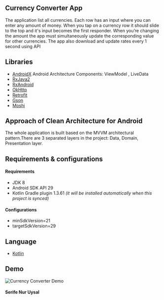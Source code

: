 ## Currency Converter App

The application list all currencies. Each row has an input where you can enter any amount of money. When you tap on a currency row it should slide to the top and it's input becomes the first responder. When you’re changing the amount the app must simultaneously update the corresponding value for other currencies.
The app also  download and update rates every 1 second using API

## Libraries
*   [AndroidX](https://developer.android.com/jetpack/androidx)  Android Architecture Components: 
    ViewModel , 
    LiveData
*   [RxJava2](https://github.com/ReactiveX/RxJava/wiki/What's-different-in-2.0) 
*   [RxAndroid](https://github.com/ReactiveX/RxAndroid) 
*   [OkHttp](http://square.github.io/okhttp/) 
*   [Retrofit](http://square.github.io/retrofit/)
*   [Gson](https://github.com/google/gson)
*   [Moshi](https://github.com/square/moshi)

## Approach of Clean Architecture for Android
The whole application is built based on the MVVM architectural pattern.There are 3 separated  layers in the project: Data, Domain, Presentation layer.

## Requirements &amp; configurations
#### Requirements
- JDK 8
- Android SDK API 29
- Kotlin Gradle plugin 1.3.61 *(it will be installed automatically when this project is synced)*

#### Configurations
- minSdkVersion=21
- targetSdkVersion=29

## Language
*   [Kotlin](https://kotlinlang.org/)

## Demo
![Currency Converter Demo](demo/demo.gif)


#### Serife Nur Uysal
